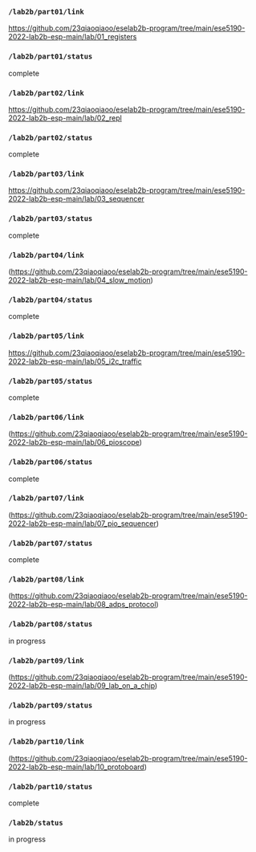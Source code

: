 ### `/lab2b/part01/link`
https://github.com/23qiaoqiaoo/eselab2b-program/tree/main/ese5190-2022-lab2b-esp-main/lab/01_registers
### `/lab2b/part01/status`
complete
### `/lab2b/part02/link`
https://github.com/23qiaoqiaoo/eselab2b-program/tree/main/ese5190-2022-lab2b-esp-main/lab/02_repl
### `/lab2b/part02/status`
complete
### `/lab2b/part03/link`
https://github.com/23qiaoqiaoo/eselab2b-program/tree/main/ese5190-2022-lab2b-esp-main/lab/03_sequencer
### `/lab2b/part03/status`
complete
### `/lab2b/part04/link`
(https://github.com/23qiaoqiaoo/eselab2b-program/tree/main/ese5190-2022-lab2b-esp-main/lab/04_slow_motion)
### `/lab2b/part04/status`
complete
### `/lab2b/part05/link`
https://github.com/23qiaoqiaoo/eselab2b-program/tree/main/ese5190-2022-lab2b-esp-main/lab/05_i2c_traffic
### `/lab2b/part05/status`
complete
### `/lab2b/part06/link`
(https://github.com/23qiaoqiaoo/eselab2b-program/tree/main/ese5190-2022-lab2b-esp-main/lab/06_pioscope)
### `/lab2b/part06/status`
complete
### `/lab2b/part07/link`
(https://github.com/23qiaoqiaoo/eselab2b-program/tree/main/ese5190-2022-lab2b-esp-main/lab/07_pio_sequencer)
### `/lab2b/part07/status`
complete
### `/lab2b/part08/link`
(https://github.com/23qiaoqiaoo/eselab2b-program/tree/main/ese5190-2022-lab2b-esp-main/lab/08_adps_protocol)
### `/lab2b/part08/status`
in progress
### `/lab2b/part09/link`
(https://github.com/23qiaoqiaoo/eselab2b-program/tree/main/ese5190-2022-lab2b-esp-main/lab/09_lab_on_a_chip)
### `/lab2b/part09/status`
in progress
### `/lab2b/part10/link`
(https://github.com/23qiaoqiaoo/eselab2b-program/tree/main/ese5190-2022-lab2b-esp-main/lab/10_protoboard)
### `/lab2b/part10/status`
complete
### `/lab2b/status`
in progress
